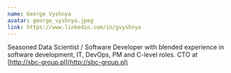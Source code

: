 ```yaml
---
name: George Vyshnya
avatar: george_vyshnya.jpeg
link: https://www.linkedin.com/in/gvyshnya
---
```


Seasoned Data Scientist / Software Developer with blended experience in software
development, IT, DevOps, PM and C-level roles. CTO at
[http://sbc-group.pl](http://sbc-group.pl)
